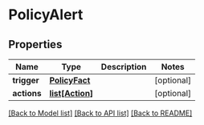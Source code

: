 # PolicyAlert

## Properties
Name | Type | Description | Notes
------------ | ------------- | ------------- | -------------
**trigger** | [**PolicyFact**](PolicyFact.md) |  | [optional] 
**actions** | [**list[Action]**](Action.md) |  | [optional] 

[[Back to Model list]](../README.md#documentation-for-models) [[Back to API list]](../README.md#documentation-for-api-endpoints) [[Back to README]](../README.md)

